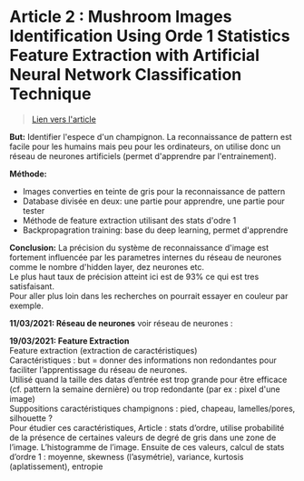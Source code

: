 # Article 2 : Mushroom Images Identification Using Orde 1 Statistics Feature Extraction with Artificial Neural Network Classification Technique

> [Lien vers l'article](2_NN_Mushroom_Images_Identification_Using_Orde_1_Statis.pdf)

**But:** Identifier l'espece d'un champignon. La reconnaissance de pattern est facile pour les humains mais peu pour les ordinateurs, on utilise donc un réseau de neurones artificiels (permet d'apprendre par l'entrainement).

**Méthode:**
- Images converties en teinte de gris pour la reconnaissance de pattern 
- Database divisée en deux: une partie pour apprendre, une partie pour tester
- Méthode de feature extraction utilisant des stats d'odre 1
- Backpropagration training: base du deep learning, permet d'apprendre

**Conclusion:** La précision du système de reconnaissance d'image est fortement influencée par les parametres internes du réseau de neurones comme le nombre d'hidden layer, dez neurones etc.   
Le plus haut taux de précision atteint ici est de 93% ce qui est tres satisfaisant.  
Pour aller plus loin dans les recherches on pourrait essayer en couleur par exemple.

**11/03/2021: Réseau de neurones** voir réseau de neurones :

**19/03/2021: Feature Extraction**  
Feature extraction (extraction de caractéristiques)  
Caractéristiques : but = donner des informations non redondantes pour faciliter l’apprentissage du réseau de neurones.  
Utilisé quand la taille des datas d’entrée est trop grande pour être efficace (cf. pattern la semaine dernière) ou trop redondante (par ex : pixel d'une image)  
Suppositions caractéristiques champignons : pied, chapeau, lamelles/pores, silhouette ?   
Pour étudier ces caractéristiques, Article : stats d’ordre, utilise probabilité de la présence de certaines valeurs de degré de gris dans une zone de l’image. L’histogramme de l’image. Ensuite de ces valeurs, calcul de stats d’ordre 1 : moyenne, skewness (l’asymétrie), variance, kurtosis (aplatissement), entropie  
